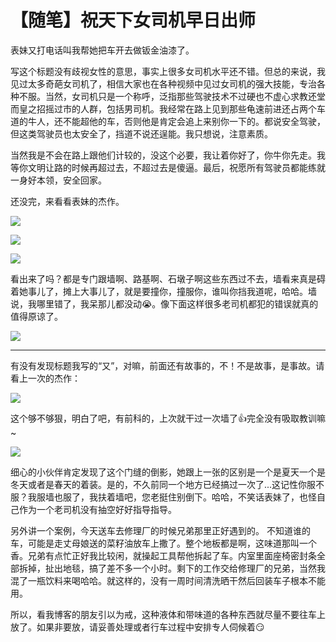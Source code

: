 # 【随笔】祝天下女司机早日出师


表妹又打电话叫我帮她把车开去做钣金油漆了。

写这个标题没有歧视女性的意思，事实上很多女司机水平还不错。但总的来说，我见过太多奇葩女司机了，相信大家也在各种视频中见过女司机的强大技能，专治各种不服。当然，女司机只是一个称呼，泛指那些驾驶技术不过硬也不虚心求教还堂而皇之招摇过市的人群，包括男司机。我经常在路上见到那些龟速前进还占两个车道的牛人，还不能超他的车，否则他是肯定会追上来别你一下的。都说安全驾驶，但这类驾驶员也太安全了，挡道不说还逞能。我只想说，注意素质。

当然我是不会在路上跟他们计较的，没这个必要，我让着你好了，你牛你先走。我等你文明让路的时候再超过去，不超过去是傻逼。最后，祝愿所有驾驶员都能练就一身好本领，安全回家。

还没完，来看看表妹的杰作。

![](https://img.1078503.org/imgs/2019/06/9435c286427aecaa.jpg)

![](https://img.1078503.org/imgs/2019/06/853205ba1e1fc92a.jpg)

![](https://img.1078503.org/imgs/2019/06/29aa8fcdbc3af806.jpg)

看出来了吗？都是专门跟墙啊、路基啊、石墩子啊这些东西过不去，墙看来真是碍着她事儿了，摊上大事儿了，就是要撞你，撞服你，谁叫你挡我道呢，哈哈。墙说，我哪里错了，我呆那儿都没动😭。像下面这样很多老司机都犯的错误就真的值得原谅了。

![](https://img.1078503.org/imgs/2019/06/1c7894360c605cc5.jpg)

------

有没有发现标题我写的“又”，对嘛，前面还有故事的，不！不是故事，是事故。请看上一次的杰作：

![](https://img.1078503.org/imgs/2019/06/ba8769ea1a7559e6.jpg)

这个够不够狠，明白了吧，有前科的，上次就干过一次墙了👍完全没有吸取教训嘛~

![](https://img.1078503.org/imgs/2019/06/f83a99d45f39641d.jpg)

细心的小伙伴肯定发现了这个门缝的倒影，她跟上一张的区别是一个是夏天一个是冬天或者是春天的着装。是的，不久前同一个地方已经搞过一次了...这记性你服不服？我服墙也服了，我扶着墙吧，您老挺住别倒下。哈哈，不笑话表妹了，也怪自己作为一个老司机没有抽空好好指导指导。

另外讲一个案例，今天送车去修理厂的时候兄弟那里正好遇到的。
不知道谁的车，可能是走丈母娘送的菜籽油放车上撒了。整个地板都是啊，这味道那叫一个香。兄弟有点忙正好我比较闲，就操起工具帮他拆起了车。内室里面座椅密封条全部拆掉，扯出地毯，搞了差不多一个小时。剩下的工作交给修理厂的兄弟，当然我混了一瓶饮料来喝哈哈。就这样的，没有一周时间清洗晒干然后回装车子根本不能用。

所以，看我博客的朋友引以为戒，这种液体和带味道的各种东西就尽量不要往车上放了。如果非要放，请妥善处理或者行车过程中安排专人伺候着😏


